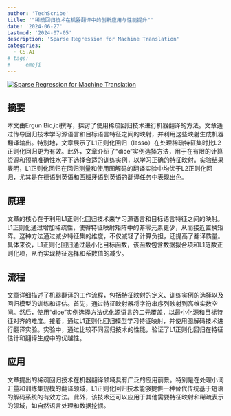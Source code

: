 ```yaml
---
author: 'TechScribe'
title: '"稀疏回归技术在机器翻译中的创新应用与性能提升"'
date: '2024-06-27'
Lastmod: '2024-07-05'
description: 'Sparse Regression for Machine Translation'
categories:
  - CS.AI
# tags:
#   - emoji
---
```


[![Sparse Regression for Machine Translation](https://arxiv-research-1301205113.cos.ap-guangzhou.myqcloud.com/images/2406.19478v1.pdf_0.jpg)](https://arxiv.org/abs/2406.19478v1)

## 摘要

本文由Ergun Bic¸ici撰写，探讨了使用稀疏回归技术进行机器翻译的方法。文章通过传导回归技术学习源语言和目标语言特征之间的映射，并利用这些映射生成机器翻译输出。特别地，文章展示了L1正则化回归（lasso）在处理稀疏特征集时比L2正则化回归更为有效。此外，文章介绍了“dice”实例选择方法，用于在有限的计算资源和预期准确性水平下选择合适的训练实例，以学习正确的特征映射。实验结果表明，L1正则化回归在回归测量和使用图解码的翻译实验中均优于L2正则化回归，尤其是在德语到英语和西班牙语到英语的翻译任务中表现出色。<!--more-->

## 原理

文章的核心在于利用L1正则化回归技术来学习源语言和目标语言特征之间的映射。L1正则化通过增加稀疏性，使得特征映射矩阵中的非零元素更少，从而接近置换矩阵。这种方法通过减少特征集的维度，不仅减轻了计算负担，还提高了翻译质量。具体来说，L1正则化回归通过最小化目标函数，该函数包含数据拟合项和L1范数正则化项，从而实现特征选择和系数值的减少。

## 流程

文章详细描述了机器翻译的工作流程，包括特征映射的定义、训练实例的选择以及回归模型的训练和评估。首先，通过特征映射器将字符串序列映射到高维实数空间。然后，使用“dice”实例选择方法优化源语言的二元覆盖，以最小化源和目标特征对齐的难度。接着，通过L1正则化回归模型学习特征映射，并使用图解码技术进行翻译实验。实验中，通过比较不同回归技术的性能，验证了L1正则化回归在特征估计和翻译生成中的优越性。

## 应用

文章提出的稀疏回归技术在机器翻译领域具有广泛的应用前景。特别是在处理小词汇量和训练集规模的翻译领域，L1正则化回归技术能够提供一种替代传统基于短语的解码系统的有效方法。此外，该技术还可以应用于其他需要特征映射和稀疏表示的领域，如自然语言处理和数据挖掘。